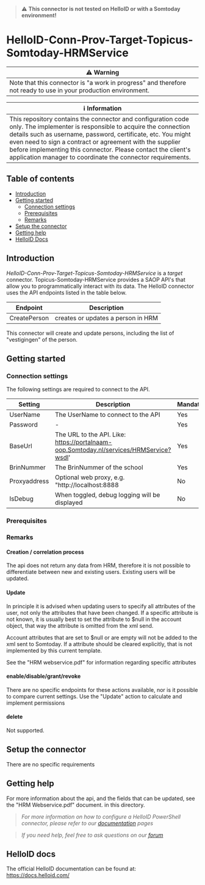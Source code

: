 > :warning:  <b> This connector is not tested on HelloID or with a Somtoday environment! </b>

# HelloID-Conn-Prov-Target-Topicus-Somtoday-HRMService

| :warning: Warning |
|---------------------------|
| Note that this connector is "a work in progress" and therefore not ready to use in your production environment. |

| :information_source: Information |
|---------------------------|
| This repository contains the connector and configuration code only. The implementer is responsible to acquire the connection details such as username, password, certificate, etc. You might even need to sign a contract or agreement with the supplier before implementing this connector. Please contact the client's application manager to coordinate the connector requirements. |


## Table of contents

- [Introduction](#Introduction)
- [Getting started](#Getting-started)
  + [Connection settings](#Connection-settings)
  + [Prerequisites](#Prerequisites)
  + [Remarks](#Remarks)
- [Setup the connector](@Setup-The-Connector)
- [Getting help](#Getting-help)
- [HelloID Docs](#HelloID-docs)

## Introduction

_HelloID-Conn-Prov-Target-Topicus-Somtoday-HRMService_ is a _target_ connector. Topicus-Somtoday-HRMService provides a SAOP API's that allow you to programmatically interact with its data. The HelloID connector uses the API endpoints listed in the table below.

| Endpoint     | Description |
| ------------ | ----------- |
|  CreatePerson           | creates or updates a person in HRM |

This connector will create and update persons, including the list of "vestigingen" of the person.

## Getting started

### Connection settings

The following settings are required to connect to the API.

| Setting      | Description                                     | Mandatory   |
| ------------ | -----------                                     | ----------- |
| UserName     | The UserName to connect to the API              | Yes         |
| Password     | -                                               | Yes         |
| BaseUrl      | The URL to the API. Like: https://portalnaam-oop.Somtoday.nl/services/HRMService?wsdl'               | Yes         |
| BrinNummer   | The BrinNummer of the school                     | Yes         |
| Proxyaddress | Optional web proxy, e.g. "http://localhost:8888  | No          |
| IsDebug      | When toggled, debug logging will be displayed    | No          |
### Prerequisites

### Remarks

#### Creation / correlation process

The api does not return any data from HRM, therefore it is not possible to differentiate between new and existing users. Existing users will be updated.

#### Update
In principle it is advised when updating users to specify all attributes of the user, not only the attributes that have been changed.
If a specific attribute is not known, it is usually best to set the attribute to $null in the account object, that way the attribute is omitted from the xml send.

Account attributes that are set to $null or are empty will not be added to the xml sent to Somtoday. If a attribute should be cleared explicitly, that is not implemented by this current template.

See the "HRM webservice.pdf" for information regarding specific attributes

#### enable/disable/grant/revoke
There are no specific endpoints for these actions available, nor is it possible to compare current settings. Use the "Update" action to calculate and implement permissions

#### delete
Not supported.

## Setup the connector

There are no specific requirements

## Getting help

For more information about the api, and the fields that can be updated, see the "HRM Webservice.pdf" document. in this directory.

> _For more information on how to configure a HelloID PowerShell connector, please refer to our [documentation](https://docs.helloid.com/hc/en-us/articles/360012558020-Configure-a-custom-PowerShell-target-system) pages_

> _If you need help, feel free to ask questions on our [forum](https://forum.helloid.com)_

## HelloID docs

The official HelloID documentation can be found at: https://docs.helloid.com/
